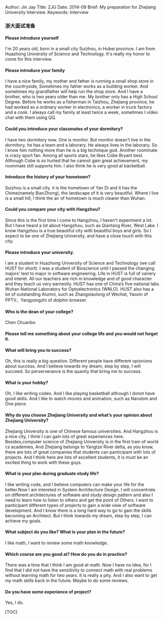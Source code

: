 Author: Jin Jay
Title: ZJU
Date: 2014-09
Brief: My preparation for Zhejiang University Interview.
Keywords: Interview

###  浙大面试准备

#### Please introduce yourself
I'm 20 years old, born in a small city Suizhou, in Hubei province. I am from Huazhong University of Science and Technology. It's really my honor to come for this interview.

#### Please introduce your family 
I have a nice family, my mother and father is running a small shop store in the countryside, Sometimes my father works as a building worker. And sometimes my grandfather will help run the shop store. And I have a brother, who is two years older than me. My brother only has a High School Degree. Before he works as a fisherman in Taizhou, Zhejiang province, he had worked as a ordinary worker in electronics, a worker in truck factory and a cook. I always call my family at least twice a week, sometimes I video chat with them using QQ.

#### Could you introduce your classmates of your dormitory?
I have two dormitory now. One is monitor. But monitor doesn't live in the dormitory, he has a team and a laborary. He always lives in the laborary. So I know him nothing more than he is a big technique god. Another roommate is crazy sport fan. Among all sports stars, he likes Cobe Bryant best. Although Cobe is so hurted that he cannot gain great achievement, my roommate still supports him. I also think he is very good at backetball.

#### Introduce the history of your hometown?
Suizhou is a small city. it is the hometown of Yan Di and it has the Chime(namely BianZhong), the landscape of it is very beautiful. Where I live is a small hill, I think the air of hometown is much clearer than Wuhan. 

#### Could you compare your city with Hangzhou?
Since this is the first time I come to Hangzhou, I haven't experiment a lot. But I have heard a lot about Hangzhou, such as Qiantang River, West Lake. I know Hangzhou is a true beautiful city with beautiful boys and girls. So I expect to be one of Zhejiang University, and have a close touch with this city.

#### Please introduce your university. 
I am a student in Huazhong University of Science and Technology (we call HUST for short). I was a student of Bioscience until I passed the changing majors' test to major in software engineering. Life in HUST is full of variery and interet. All our teachers are rich in knowledge and of good character and they teach us very earnestly. HUST has one of China’s five national labs Wuhan National Laboratory for Optoelectronics (WNLO). HUST also has a lot of outstanding Alumni, such as Zhangxiaolong of Wechat, Yaoxin of PPTV，Yangyongzhi of dolphin browser. 

#### Who is the dean of your college?
Chen Chuanbo

#### Please tell me something about your college life and you would not forget it.


#### What will bring you to success? 
Oh, this is really a big question. Different people have different opionions about success. And I believe towards my dream, step by step, I will succeed. So perserverance is the quanity that bring me to success.

#### What is your hobby? 
Oh, I like writing codes. And I like playing basketball although I donot have good skills. And I like to watch movies and animation, such as Narutom and One piece.
#### Why do you choose Zhejiang University and what’s your opinion about Zhejiang University?
Zhejiang University is one of Chinese famous universities. And Hangzhou is a nice city, I think I can gain lots of great experiences here. Besides,computer science of Zhejiang University is in the first train of world cs academies, And Zhejiang belongs to Yangtze River delta, as you know, there are lots of great companies that students can panticipant with lots of projects. And I think here are lots of excellent students, it is must be an excited thing to work with these guys.
#### What is your plan during graduate study life?
I like writing code, and I believe computers can make your life for the better.Now I am intereted in System Architecture Design. I will concentrate on different architectures of software and study design pattern and also I need to learn how to listen to others and get the point of Others. I want to panticipant different types of projects to gain a wide view of software development. And I know there is a long hard way to go to gain the skills becoming an Architect. But I think towards my dream, step by step, I can achieve my goals. 

#### What subject do you like? What is your plan in the future? 
I like math, I want to review some math knowledge.

#### Which course are you good at? How do you do in practice?
There was a time that I think I am good at math. Now I have no idea, for I find that I did not have the sensitivity to connect math with real problems without learning math for two years. It is really a pity. And I also want to get my math skills back in the future. Maybe to do some reviews.

#### Do you have some experience of project?
Yes, I do.


[TOC]